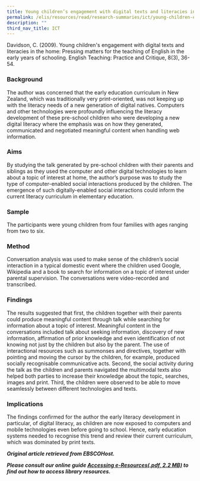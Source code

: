 ```yaml
---
title: Young children’s engagement with digital texts and literacies in the home
permalink: /elis/resources/read/research-summaries/ict/young-children-engagement-with-digital-texts-literacies/
description: ""
third_nav_title: ICT
---
```

Davidson, C. (2009). Young children's engagement with digital texts and literacies in the home: Pressing matters for the teaching of English in the early years of schooling. English Teaching: Practice and Critique, 8(3), 36-54.

### Background

The author was concerned that the early education curriculum in New Zealand, which was traditionally very print-oriented, was not keeping up with the literacy needs of a new generation of digital natives. Computers and other technologies were profoundly influencing the literacy development of these pre-school children who were developing a new digital literacy where the emphasis was on how they generated, communicated and negotiated meaningful content when handling web information.

### Aims

By studying the talk generated by pre-school children with their parents and siblings as they used the computer and other digital technologies to learn about a topic of interest at home, the author’s purpose was to study the type of computer-enabled social interactions produced by the children. The emergence of such digitally-enabled social interactions could inform the current literacy curriculum in elementary education.

### Sample

The participants were young children from four families with ages ranging from two to six.

### Method

Conversation analysis was used to make sense of the children’s social interaction in a typical domestic event where the children used Google, Wikipedia and a book to search for information on a topic of interest under parental supervision. The conversations were video-recorded and transcribed.

### Findings

The results suggested that first, the children together with their parents could produce meaningful content through talk while searching for information about a topic of interest. Meaningful content in the conversations included talk about seeking information, discovery of new information, affirmation of prior knowledge and even identification of not knowing not just by the children but also by the parent. The use of interactional resources such as summonses and directives, together with pointing and moving the cursor by the children, for example, produced socially recognisable communicative acts. Second, the social activity during the talk as the children and parents navigated the multimodal texts also helped both parties to increase their knowledge about the topic, searches, images and print. Third, the children were observed to be able to move seamlessly between different technologies and texts.

### Implications

The findings confirmed for the author the early literacy development in particular, of digital literacy, as children are now exposed to computers and mobile technologies even before going to school. Hence, early education systems needed to recognise this trend and review their current curriculum, which was dominated by print texts.


_**Original article retrieved from EBSCOHost.**_  

**_Please consult our online guide [Accessing e-Resources(.pdf, 2.2 MB)](https://academyofsingaporeteachers-moe-edu-sg-admin.cwp.sg/elis/resources/read/research-summaries/ict/18e45074-6b1b-4ac7-811f-1a8da16c4f81 "Accessing e-Resources") to find out how to access library resources._**